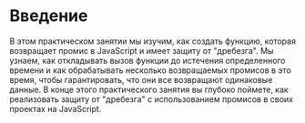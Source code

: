 # Введение

В этом практическом занятии мы изучим, как создать функцию, которая возвращает промис в JavaScript и имеет защиту от "дребезга". Мы узнаем, как откладывать вызов функции до истечения определенного времени и как обрабатывать несколько возвращаемых промисов в это время, чтобы гарантировать, что они все возвращают одинаковые данные. В конце этого практического занятия вы глубоко поймете, как реализовать защиту от "дребезга" с использованием промисов в своих проектах на JavaScript.
